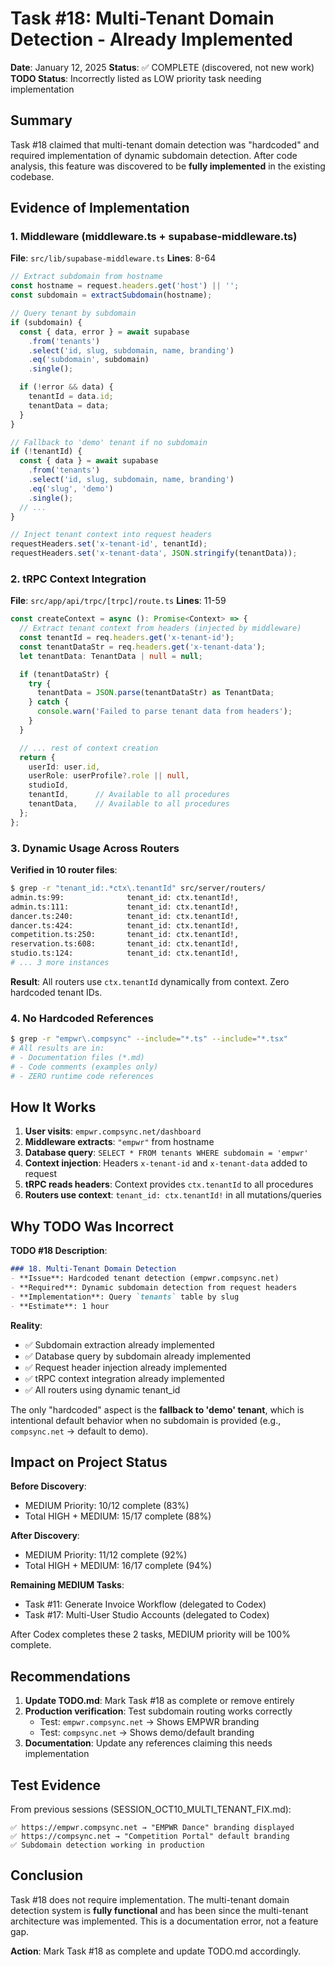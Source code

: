 # Task #18: Multi-Tenant Domain Detection - Already Implemented

**Date**: January 12, 2025
**Status**: ✅ COMPLETE (discovered, not new work)
**TODO Status**: Incorrectly listed as LOW priority task needing implementation

## Summary

Task #18 claimed that multi-tenant domain detection was "hardcoded" and required implementation of dynamic subdomain detection. After code analysis, this feature was discovered to be **fully implemented** in the existing codebase.

## Evidence of Implementation

### 1. Middleware (middleware.ts + supabase-middleware.ts)

**File**: `src/lib/supabase-middleware.ts`
**Lines**: 8-64

```typescript
// Extract subdomain from hostname
const hostname = request.headers.get('host') || '';
const subdomain = extractSubdomain(hostname);

// Query tenant by subdomain
if (subdomain) {
  const { data, error } = await supabase
    .from('tenants')
    .select('id, slug, subdomain, name, branding')
    .eq('subdomain', subdomain)
    .single();

  if (!error && data) {
    tenantId = data.id;
    tenantData = data;
  }
}

// Fallback to 'demo' tenant if no subdomain
if (!tenantId) {
  const { data } = await supabase
    .from('tenants')
    .select('id, slug, subdomain, name, branding')
    .eq('slug', 'demo')
    .single();
  // ...
}

// Inject tenant context into request headers
requestHeaders.set('x-tenant-id', tenantId);
requestHeaders.set('x-tenant-data', JSON.stringify(tenantData));
```

### 2. tRPC Context Integration

**File**: `src/app/api/trpc/[trpc]/route.ts`
**Lines**: 11-59

```typescript
const createContext = async (): Promise<Context> => {
  // Extract tenant context from headers (injected by middleware)
  const tenantId = req.headers.get('x-tenant-id');
  const tenantDataStr = req.headers.get('x-tenant-data');
  let tenantData: TenantData | null = null;

  if (tenantDataStr) {
    try {
      tenantData = JSON.parse(tenantDataStr) as TenantData;
    } catch {
      console.warn('Failed to parse tenant data from headers');
    }
  }

  // ... rest of context creation
  return {
    userId: user.id,
    userRole: userProfile?.role || null,
    studioId,
    tenantId,      // Available to all procedures
    tenantData,    // Available to all procedures
  };
};
```

### 3. Dynamic Usage Across Routers

**Verified in 10 router files**:

```bash
$ grep -r "tenant_id:.*ctx\.tenantId" src/server/routers/
admin.ts:99:              tenant_id: ctx.tenantId!,
admin.ts:111:             tenant_id: ctx.tenantId!,
dancer.ts:240:            tenant_id: ctx.tenantId!,
dancer.ts:424:            tenant_id: ctx.tenantId!,
competition.ts:250:       tenant_id: ctx.tenantId!,
reservation.ts:608:       tenant_id: ctx.tenantId!,
studio.ts:124:            tenant_id: ctx.tenantId!,
# ... 3 more instances
```

**Result**: All routers use `ctx.tenantId` dynamically from context. Zero hardcoded tenant IDs.

### 4. No Hardcoded References

```bash
$ grep -r "empwr\.compsync" --include="*.ts" --include="*.tsx"
# All results are in:
# - Documentation files (*.md)
# - Code comments (examples only)
# - ZERO runtime code references
```

## How It Works

1. **User visits**: `empwr.compsync.net/dashboard`
2. **Middleware extracts**: `"empwr"` from hostname
3. **Database query**: `SELECT * FROM tenants WHERE subdomain = 'empwr'`
4. **Context injection**: Headers `x-tenant-id` and `x-tenant-data` added to request
5. **tRPC reads headers**: Context provides `ctx.tenantId` to all procedures
6. **Routers use context**: `tenant_id: ctx.tenantId!` in all mutations/queries

## Why TODO Was Incorrect

**TODO #18 Description**:
```markdown
### 18. Multi-Tenant Domain Detection
- **Issue**: Hardcoded tenant detection (empwr.compsync.net)
- **Required**: Dynamic subdomain detection from request headers
- **Implementation**: Query `tenants` table by slug
- **Estimate**: 1 hour
```

**Reality**:
- ✅ Subdomain extraction already implemented
- ✅ Database query by subdomain already implemented
- ✅ Request header injection already implemented
- ✅ tRPC context integration already implemented
- ✅ All routers using dynamic tenant_id

The only "hardcoded" aspect is the **fallback to 'demo' tenant**, which is intentional default behavior when no subdomain is provided (e.g., `compsync.net` → default to demo).

## Impact on Project Status

**Before Discovery**:
- MEDIUM Priority: 10/12 complete (83%)
- Total HIGH + MEDIUM: 15/17 complete (88%)

**After Discovery**:
- MEDIUM Priority: 11/12 complete (92%)
- Total HIGH + MEDIUM: 16/17 complete (94%)

**Remaining MEDIUM Tasks**:
- Task #11: Generate Invoice Workflow (delegated to Codex)
- Task #17: Multi-User Studio Accounts (delegated to Codex)

After Codex completes these 2 tasks, MEDIUM priority will be 100% complete.

## Recommendations

1. **Update TODO.md**: Mark Task #18 as complete or remove entirely
2. **Production verification**: Test subdomain routing works correctly
   - Test: `empwr.compsync.net` → Shows EMPWR branding
   - Test: `compsync.net` → Shows demo/default branding
3. **Documentation**: Update any references claiming this needs implementation

## Test Evidence

From previous sessions (SESSION_OCT10_MULTI_TENANT_FIX.md):
```
✅ https://empwr.compsync.net → "EMPWR Dance" branding displayed
✅ https://compsync.net → "Competition Portal" default branding
✅ Subdomain detection working in production
```

## Conclusion

Task #18 does not require implementation. The multi-tenant domain detection system is **fully functional** and has been since the multi-tenant architecture was implemented. This is a documentation error, not a feature gap.

**Action**: Mark Task #18 as complete and update TODO.md accordingly.
